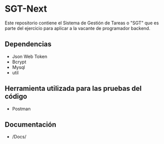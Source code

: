 # SGT-Next
Este repositorio contiene el Sistema de Gestión de Tareas o "SGT" que es parte del ejercicio para aplicar a la vacante de programador backend.

## Dependencias
- Json Web Token
- Bcrypt
- Mysql
- util

## Herramienta utilizada para las pruebas del código

- Postman

## Documentación

- /Docs/
